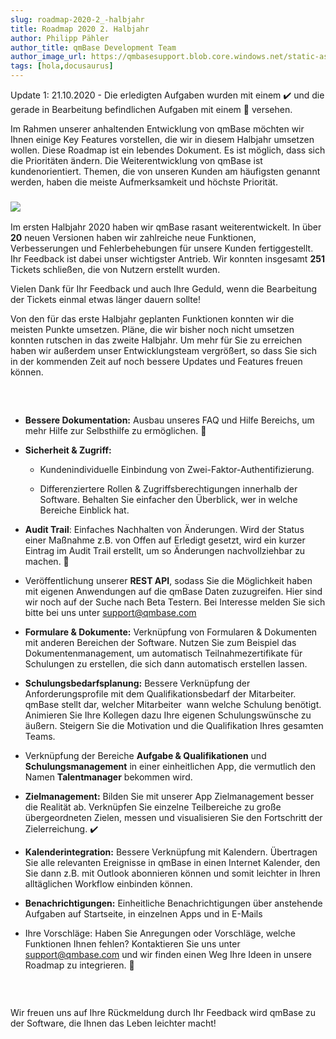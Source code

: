 ```yaml
---
slug: roadmap-2020-2_-halbjahr
title: Roadmap 2020 2. Halbjahr
author: Philipp Pähler
author_title: qmBase Development Team
author_image_url: https://qmbasesupport.blob.core.windows.net/static-assets/img/persons/paehler_round.png
tags: [hola,docusaurus]
---
```

Update 1: 21.10.2020 - Die erledigten Aufgaben wurden mit einem ✔️ und die gerade in Bearbeitung befindlichen Aufgaben mit einem 🔧 versehen. 

Im Rahmen unserer anhaltenden Entwicklung von qmBase möchten wir Ihnen einige Key Features vorstellen, die wir in diesem Halbjahr umsetzen wollen. Diese Roadmap ist ein lebendes Dokument. Es ist möglich, dass sich die Prioritäten ändern. Die Weiterentwicklung von qmBase ist kundenorientiert. Themen, die von unseren Kunden am häufigsten genannt werden, haben die meiste Aufmerksamkeit und höchste Priorität.

### ![](https://www.qmbase.com/wp-content/uploads/2020/01/Bild1-1200x589.jpg)

Im ersten Halbjahr 2020 haben wir qmBase rasant weiterentwickelt. In über **20** neuen Versionen haben wir zahlreiche neue Funktionen, Verbesserungen und Fehlerbehebungen für unsere Kunden fertiggestellt. Ihr Feedback ist dabei unser wichtigster Antrieb. Wir konnten insgesamt **251** Tickets schließen, die von Nutzern erstellt wurden.

Vielen Dank für Ihr Feedback und auch Ihre Geduld, wenn die Bearbeitung der Tickets einmal etwas länger dauern sollte!

Von den für das erste Halbjahr geplanten Funktionen konnten wir die meisten Punkte umsetzen. Pläne, die wir bisher noch nicht umsetzen konnten rutschen in das zweite Halbjahr. Um mehr für Sie zu erreichen haben wir außerdem unser Entwicklungsteam vergrößert, so dass Sie sich in der kommenden Zeit auf noch bessere Updates und Features freuen können.

###  

*   **Bessere Dokumentation:** Ausbau unseres FAQ und Hilfe Bereichs, um mehr Hilfe zur Selbsthilfe zu ermöglichen. 🔧

*   **Sicherheit & Zugriff:** 

    *   Kundenindividuelle Einbindung von Zwei-Faktor-Authentifizierung.

    *   Differenziertere Rollen & Zugriffsberechtigungen innerhalb der Software. Behalten Sie einfacher den Überblick, wer in welche Bereiche Einblick hat.

*   **Audit Trail**: Einfaches Nachhalten von Änderungen. Wird der Status einer Maßnahme z.B. von Offen auf Erledigt gesetzt, wird ein kurzer Eintrag im Audit Trail erstellt, um so Änderungen nachvollziehbar zu machen. 🔧

*   Veröffentlichung unserer **REST API**, sodass Sie die Möglichkeit haben mit eigenen Anwendungen auf die qmBase Daten zuzugreifen. Hier sind wir noch auf der Suche nach Beta Testern. Bei Interesse melden Sie sich bitte bei uns unter [support@qmbase.com](mailto:support@qmbase.com)

*   **Formulare & Dokumente:** Verknüpfung von Formularen & Dokumenten mit anderen Bereichen der Software. Nutzen Sie zum Beispiel das Dokumentenmanagement, um automatisch Teilnahmezertifikate für Schulungen zu erstellen, die sich dann automatisch erstellen lassen.

*   **Schulungsbedarfsplanung:** Bessere Verknüpfung der Anforderungsprofile mit dem Qualifikationsbedarf der Mitarbeiter. qmBase stellt dar, welcher Mitarbeiter  wann welche Schulung benötigt. Animieren Sie Ihre Kollegen dazu Ihre eigenen Schulungswünsche zu äußern. Steigern Sie die Motivation und die Qualifikation Ihres gesamten Teams.

*   Verknüpfung der Bereiche **Aufgabe & Qualifikationen** und **Schulungsmanagement** in einer einheitlichen App, die vermutlich den Namen **Talentmanager** bekommen wird.

*   **Zielmanagement:** Bilden Sie mit unserer App Zielmanagement besser die Realität ab. Verknüpfen Sie einzelne Teilbereiche zu große übergeordneten Zielen, messen und visualisieren Sie den Fortschritt der Zielerreichung. ✔️

*   **Kalenderintegration:** Bessere Verknüpfung mit Kalendern. Übertragen Sie alle relevanten Ereignisse in qmBase in einen Internet Kalender, den Sie dann z.B. mit Outlook abonnieren können und somit leichter in Ihren alltäglichen Workflow einbinden können.

*   **Benachrichtigungen:** Einheitliche Benachrichtigungen über anstehende Aufgaben auf Startseite, in einzelnen Apps und in E-Mails

*   Ihre Vorschläge: Haben Sie Anregungen oder Vorschläge, welche Funktionen Ihnen fehlen? Kontaktieren Sie uns unter [support@qmbase.com](mailto:support@qmbase.com) und wir finden einen Weg Ihre Ideen in unsere Roadmap zu integrieren. 🔧

###  

Wir freuen uns auf Ihre Rückmeldung durch Ihr Feedback wird qmBase zu der Software, die Ihnen das Leben leichter macht!